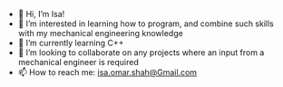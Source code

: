 - 👋 Hi, I’m Isa!
- 👀 I’m interested in learning how to program, and combine such skills with my mechanical engineering knowledge
- 🌱 I’m currently learning C++
- 💞️ I’m looking to collaborate on any projects where an input from a mechanical engineer is required
- 📫 How to reach me: isa.omar.shah@Gmail.com

<!---
IsaShah/IsaShah is a ✨ special ✨ repository because its `README.md` (this file) appears on your GitHub profile.
You can click the Preview link to take a look at your changes.
--->

